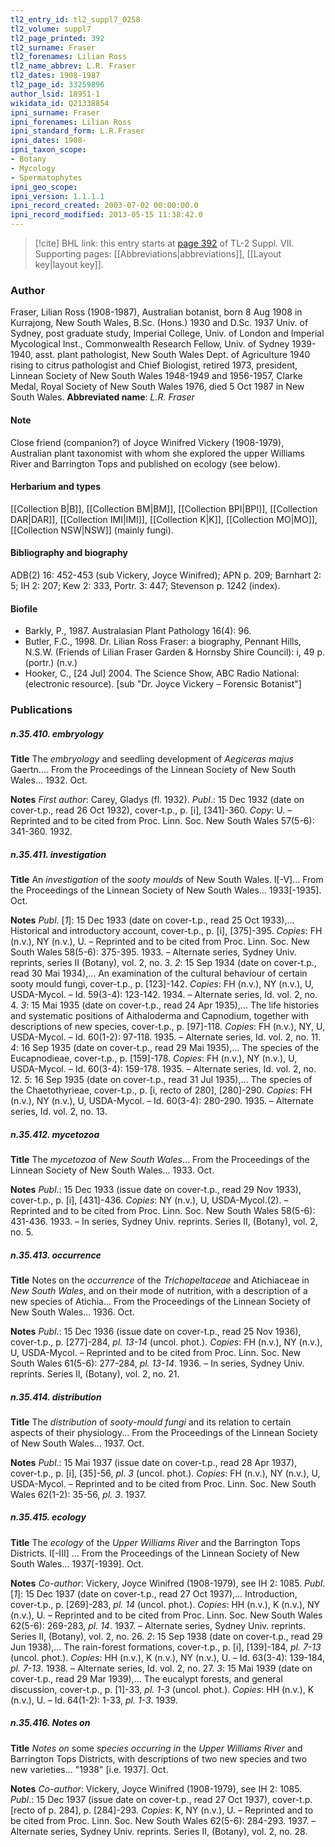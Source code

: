 ```yaml
---
tl2_entry_id: tl2_suppl7_0258
tl2_volume: suppl7
tl2_page_printed: 392
tl2_surname: Fraser
tl2_forenames: Lilian Ross
tl2_name_abbrev: L.R. Fraser
tl2_dates: 1908-1987
tl2_page_id: 33259896
author_lsid: 18951-1
wikidata_id: Q21338854
ipni_surname: Fraser
ipni_forenames: Lilian Ross
ipni_standard_form: L.R.Fraser
ipni_dates: 1908-
ipni_taxon_scope: 
- Botany
- Mycology
- Spermatophytes
ipni_geo_scope: 
ipni_version: 1.1.1.1
ipni_record_created: 2003-07-02 00:00:00.0
ipni_record_modified: 2013-05-15 11:38:42.0
---
```



> [!cite] BHL link: this entry starts at [page 392](https://www.biodiversitylibrary.org/page/33259896) of TL-2 Suppl. VII.
> Supporting pages: [[Abbreviations|abbreviations]], [[Layout key|layout key]].

### Author

Fraser, Lilian Ross (1908-1987), Australian botanist, born 8 Aug 1908 in Kurrajong, New South Wales, B.Sc. (Hons.) 1930 and D.Sc. 1937 Univ. of Sydney, post graduate study, Imperial College, Univ. of London and Imperial Mycological Inst., Commonwealth Research Fellow, Univ. of Sydney 1939-1940, asst. plant pathologist, New South Wales Dept. of Agriculture 1940 rising to citrus pathologist and Chief Biologist, retired 1973, president, Linnean Society of New South Wales 1948-1949 and 1956-1957, Clarke Medal, Royal Society of New South Wales 1976, died 5 Oct 1987 in New South Wales. 
**Abbreviated name**: *L.R. Fraser*

#### Note

Close friend (companion?) of Joyce Winifred Vickery (1908-1979), Australian plant taxonomist with whom she explored the upper Williams River and Barrington Tops and published on ecology (see below).

#### Herbarium and types

[[Collection B|B]], [[Collection BM|BM]], [[Collection BPI|BPI]], [[Collection DAR|DAR]], [[Collection IMI|IMI]], [[Collection K|K]], [[Collection MO|MO]], [[Collection NSW|NSW]] (mainly fungi).

#### Bibliography and biography

ADB(2) 16: 452-453 (sub Vickery, Joyce Winifred); APN p. 209; Barnhart 2: 5; IH 2: 207; Kew 2: 333, Portr. 3: 447; Stevenson p. 1242 (index).

#### Biofile

- Barkly, P., 1987. Australasian Plant Pathology 16(4): 96.
- Butler, F.C., 1998. Dr. Lilian Ross Fraser: a biography, Pennant Hills, N.S.W. (Friends of Lilian Fraser Garden & Hornsby Shire Council): i, 49 p. (portr.) (n.v.)
- Hooker, C., \[24 Jul\] 2004. The Science Show, ABC Radio National: (electronic resource). \[sub "Dr. Joyce Vickery – Forensic Botanist"\]

### Publications

##### n.35.410. embryology

**Title**
The *embryology* and seedling development of *Aegiceras majus* Gaertn.... From the Proceedings of the Linnean Society of New South Wales... 1932. Oct.

**Notes**
*First author*: Carey, Gladys (fl. 1932).
*Publ*.: 15 Dec 1932 (date on cover-t.p., read 26 Oct 1932), cover-t.p., p. \[i\], \[341\]-360.
*Copy*: U. – Reprinted and to be cited from Proc. Linn. Soc. New South Wales 57(5-6): 341-360. 1932.

##### n.35.411. investigation

**Title**
An *investigation* of the *sooty moulds* of New South Wales. I\[-V\]... From the Proceedings of the Linnean Society of New South Wales... 1933\[-1935\]. Oct.

**Notes**
*Publ*. \[*1*\]: 15 Dec 1933 (date on cover-t.p., read 25 Oct 1933),... Historical and introductory account, cover-t.p., p. \[i\], \[375\]-395. *Copies*: FH (n.v.), NY (n.v.), U. – Reprinted and to be cited from Proc. Linn. Soc. New South Wales 58(5-6): 375-395. 1933. – Alternate series, Sydney Univ. reprints, series II (Botany), vol. 2, no. 3.
*2*: 15 Sep 1934 (date on cover-t.p., read 30 Mai 1934),... An examination of the cultural behaviour of certain sooty mould fungi, cover-t.p., p. \[123\]-142. *Copies*: FH (n.v.), NY (n.v.), U, USDA-Mycol. – Id. 59(3-4): 123-142. 1934. – Alternate series, Id. vol. 2, no. 4.
*3*: 15 Mai 1935 (date on cover-t.p., read 24 Apr 1935),... The life histories and systematic positions of Aithaloderma and Capnodium, together with descriptions of new species, cover-t.p., p. \[97\]-118. *Copies*: FH (n.v.), NY, U, USDA-Mycol. – Id. 60(1-2): 97-118. 1935. – Alternate series, Id. vol. 2, no. 11.
*4*: 16 Sep 1935 (date on cover-t.p., read 29 Mai 1935),... The species of the Eucapnodieae, cover-t.p., p. \[159\]-178. *Copies*: FH (n.v.), NY (n.v.), U, USDA-Mycol. – Id. 60(3-4): 159-178. 1935. – Alternate series, Id. vol. 2, no. 12.
*5*: 16 Sep 1935 (date on cover-t.p., read 31 Jul 1935),... The species of the Chaetothyrieae, cover-t.p., p. \[i, recto of 280\], \[280\]-290. *Copies*: FH (n.v.), NY (n.v.), U, USDA-Mycol. – Id. 60(3-4): 280-290. 1935. – Alternate series, Id. vol. 2, no. 13.

##### n.35.412. mycetozoa

**Title**
The *mycetozoa* of *New South Wales*... From the Proceedings of the Linnean Society of New South Wales... 1933. Oct.

**Notes**
*Publ*.: 15 Dec 1933 (issue date on cover-t.p., read 29 Nov 1933), cover-t.p., p. \[i\], \[431\]-436.
*Copies*: NY (n.v.), U, USDA-Mycol.(2). – Reprinted and to be cited from Proc. Linn. Soc. New South Wales 58(5-6): 431-436. 1933. – In series, Sydney Univ. reprints. Series II, (Botany), vol. 2, no. 5.

##### n.35.413. occurrence

**Title**
Notes on the *occurrence* of the *Trichopeltaceae* and Atichiaceae in *New South Wales*, and on their mode of nutrition, with a description of a new species of Atichia... From the Proceedings of the Linnean Society of New South Wales... 1936. Oct.

**Notes**
*Publ*.: 15 Dec 1936 (issue date on cover-t.p., read 25 Nov 1936), cover-t.p., p. \[277\]-284, *pl. 13-14* (uncol. phot.). *Copies*: FH (n.v.), NY (n.v.), U, USDA-Mycol. – Reprinted and to be cited from Proc. Linn. Soc. New South Wales 61(5-6): 277-284, *pl. 13-14*. 1936. – In series, Sydney Univ. reprints. Series II, (Botany), vol. 2, no. 21.

##### n.35.414. distribution

**Title**
The *distribution* of *sooty-mould fungi* and its relation to certain aspects of their physiology... From the Proceedings of the Linnean Society of New South Wales... 1937. Oct.

**Notes**
*Publ*.: 15 Mai 1937 (issue date on cover-t.p., read 28 Apr 1937), cover-t.p., p. \[i\], \[35\]-56, *pl. 3* (uncol. phot.). *Copies*: FH (n.v.), NY (n.v.), U, USDA-Mycol. – Reprinted and to be cited from Proc. Linn. Soc. New South Wales 62(1-2): 35-56, *pl. 3*. 1937.

##### n.35.415. ecology

**Title**
The *ecology* of the *Upper Williams River* and the Barrington Tops Districts. I\[-III\] ... From the Proceedings of the Linnean Society of New South Wales... 1937\[-1939\]. Oct.

**Notes**
*Co-author*: Vickery, Joyce Winifred (1908-1979), see IH 2: 1085.
*Publ*. \[*1*\]: 15 Dec 1937 (date on cover-t.p., read 27 Oct 1937),... Introduction, cover-t.p., p. \[269\]-283, *pl. 14* (uncol. phot.). *Copies*: HH (n.v.), K (n.v.), NY (n.v.), U. – Reprinted and to be cited from Proc. Linn. Soc. New South Wales 62(5-6): 269-283, *pl. 14*. 1937. – Alternate series, Sydney Univ. reprints. Series II, (Botany), vol. 2, no. 26.
*2*: 15 Sep 1938 (date on cover-t.p., read 29 Jun 1938),... The rain-forest formations, cover-t.p., p. \[i\], \[139\]-184, *pl. 7-13* (uncol. phot.). *Copies*: HH (n.v.), K (n.v.), NY (n.v.), U. – Id. 63(3-4): 139-184, *pl. 7-13*. 1938. – Alternate series, Id. vol. 2, no. 27.
*3*: 15 Mai 1939 (date on cover-t.p., read 29 Mar 1939),... The eucalypt forests, and general discussion, cover-t.p., p. \[1\]-33, *pl. 1-3* (uncol. phot.). *Copies*: HH (n.v.), K (n.v.), U. – Id. 64(1-2): 1-33, *pl. 1-3*. 1939.

##### n.35.416. Notes on

**Title**
*Notes on* some *species occurring in* the *Upper Williams River* and Barrington Tops Districts, with descriptions of two new species and two new varieties... "1938" \[i.e. 1937\]. Oct.

**Notes**
*Co-author*: Vickery, Joyce Winifred (1908-1979), see IH 2: 1085.
*Publ*.: 15 Dec 1937 (issue date on cover-t.p., read 27 Oct 1937), cover-t.p. \[recto of p. 284\], p. \[284\]-293. *Copies*: K, NY (n.v.), U. – Reprinted and to be cited from Proc. Linn. Soc. New South Wales 62(5-6): 284-293. 1937. – Alternate series, Sydney Univ. reprints. Series II, (Botany), vol. 2, no. 28.

